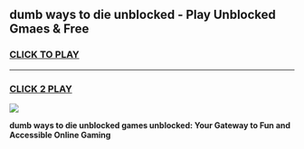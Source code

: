 
## dumb ways to die unblocked - Play Unblocked Gmaes & Free
<h3>
<a href="https://news.freeplayer.one?title=dumb_ways_to_die_unblocked&ref=16F">CLICK TO PLAY</a></h3>
<hr>

<h3>
<a href="https://news.freeplayer.one?title=dumb_ways_to_die_unblocked&ref=16F">CLICK 2 PLAY</a>
  
</h3>

<a href="https://news.freeplayer.one?title=dumb_ways_to_die_unblocked&ref=16F/"><img src="https://clearcache.store/games.png"></a>


**dumb ways to die unblocked games unblocked: Your Gateway to Fun and Accessible Online Gaming**
